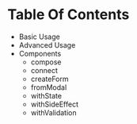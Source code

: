 # Table Of Contents

* Basic Usage
* Advanced Usage
* Components
    * compose
    * connect
    * createForm
    * fromModal
    * withState
    * withSideEffect
    * withValidation
